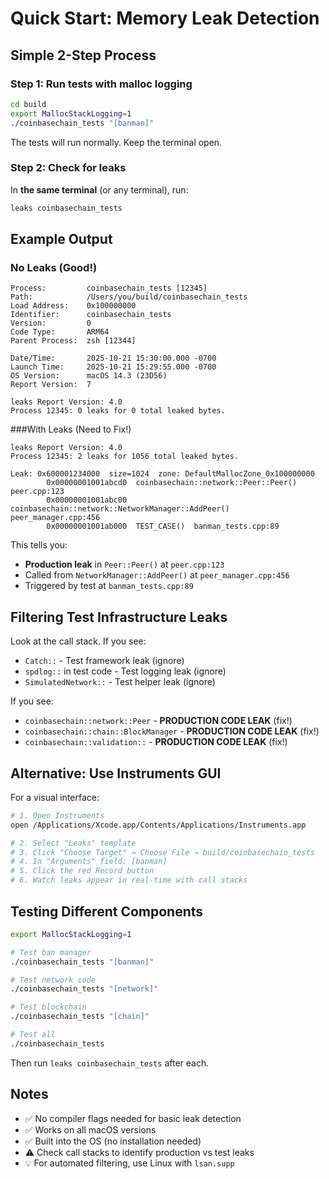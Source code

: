# Quick Start: Memory Leak Detection

## Simple 2-Step Process

### Step 1: Run tests with malloc logging

```bash
cd build
export MallocStackLogging=1
./coinbasechain_tests "[banman]"
```

The tests will run normally. Keep the terminal open.

### Step 2: Check for leaks

In **the same terminal** (or any terminal), run:

```bash
leaks coinbasechain_tests
```

## Example Output

### No Leaks (Good!)
```
Process:         coinbasechain_tests [12345]
Path:            /Users/you/build/coinbasechain_tests
Load Address:    0x100000000
Identifier:      coinbasechain_tests
Version:         0
Code Type:       ARM64
Parent Process:  zsh [12344]

Date/Time:       2025-10-21 15:30:00.000 -0700
Launch Time:     2025-10-21 15:29:55.000 -0700
OS Version:      macOS 14.3 (23D56)
Report Version:  7

leaks Report Version: 4.0
Process 12345: 0 leaks for 0 total leaked bytes.
```

###With Leaks (Need to Fix!)
```
leaks Report Version: 4.0
Process 12345: 2 leaks for 1056 total leaked bytes.

Leak: 0x600001234000  size=1024  zone: DefaultMallocZone_0x100000000
        0x00000001001abcd0  coinbasechain::network::Peer::Peer()  peer.cpp:123
        0x00000001001abc00  coinbasechain::network::NetworkManager::AddPeer()  peer_manager.cpp:456
        0x00000001001ab000  TEST_CASE()  banman_tests.cpp:89
```

This tells you:
- **Production leak** in `Peer::Peer()` at `peer.cpp:123`
- Called from `NetworkManager::AddPeer()` at `peer_manager.cpp:456`
- Triggered by test at `banman_tests.cpp:89`

## Filtering Test Infrastructure Leaks

Look at the call stack. If you see:
- `Catch::` - Test framework leak (ignore)
- `spdlog::` in test code - Test logging leak (ignore)
- `SimulatedNetwork::` - Test helper leak (ignore)

If you see:
- `coinbasechain::network::Peer` - **PRODUCTION CODE LEAK** (fix!)
- `coinbasechain::chain::BlockManager` - **PRODUCTION CODE LEAK** (fix!)
- `coinbasechain::validation::` - **PRODUCTION CODE LEAK** (fix!)

## Alternative: Use Instruments GUI

For a visual interface:

```bash
# 1. Open Instruments
open /Applications/Xcode.app/Contents/Applications/Instruments.app

# 2. Select "Leaks" template
# 3. Click "Choose Target" → Choose File → build/coinbasechain_tests
# 4. In "Arguments" field: [banman]
# 5. Click the red Record button
# 6. Watch leaks appear in real-time with call stacks
```

## Testing Different Components

```bash
export MallocStackLogging=1

# Test ban manager
./coinbasechain_tests "[banman]"

# Test network code
./coinbasechain_tests "[network]"

# Test blockchain
./coinbasechain_tests "[chain]"

# Test all
./coinbasechain_tests
```

Then run `leaks coinbasechain_tests` after each.

## Notes

- ✅ No compiler flags needed for basic leak detection
- ✅ Works on all macOS versions
- ✅ Built into the OS (no installation needed)
- ⚠️  Check call stacks to identify production vs test leaks
- 💡 For automated filtering, use Linux with `lsan.supp`
